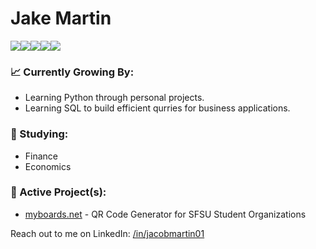 # Jake Martin

<img src="https://img.shields.io/badge/python-3670A0?style=for-the-badge&logo=python&logoColor=ffdd54"><img src = "https://img.shields.io/badge/HTML5-E34F26?style=for-the-badge&logo=html5&logoColor=white"><img src = "https://img.shields.io/badge/CSS-A020F0?style=for-the-badge&logo=css&logoColor=white"><img src = "https://img.shields.io/badge/GitHub-000000?style=for-the-badge&logo=github&logoColor=white"><img src = "https://img.shields.io/badge/Markdown-808080?style=for-the-badge&logo=markdown&logoColor=white">

### 📈 Currently Growing By:
- Learning Python through personal projects.
- Learning SQL to build efficient qurries for business applications.

### 📓 Studying:
- Finance
- Economics

### 🚧 Active Project(s):
- [myboards.net](https://myboards.net) - QR Code Generator for SFSU Student Organizations

Reach out to me on LinkedIn: [/in/jacobmartin01](https://www.linkedin.com/in/jacobmartin01/)
<!--
**JakeM650/JakeM650** is a ✨ _special_ ✨ repository because its `README.md` (this file) appears on your GitHub profile.

Here are some ideas to get you started:

- 🔭 I’m currently working on ...
- 🌱 I’m currently learning ...
- 👯 I’m looking to collaborate on ...
- 🤔 I’m looking for help with ...
- 💬 Ask me about ...
- 📫 How to reach me: ...
- 😄 Pronouns: ...
- ⚡ Fun fact: ...
-->
